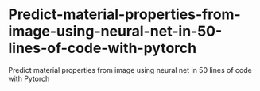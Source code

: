 # Predict-material-properties-from-image-using-neural-net-in-50-lines-of-code-with-pytorch
Predict material properties from image using neural net in 50 lines of code with Pytorch
